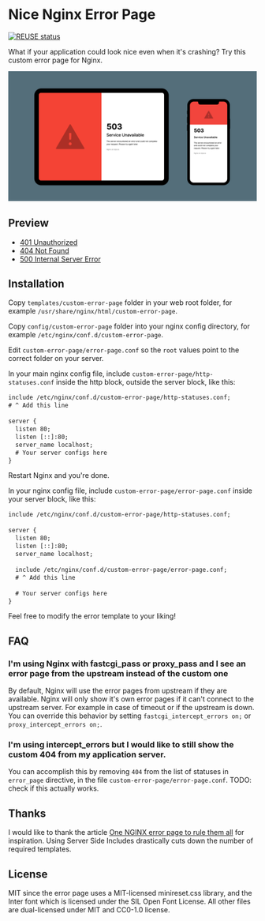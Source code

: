 <!-- SPDX-License-Identifier: MIT OR CC0-1.0 -->
<!-- SPDX-FileCopyrightText: 2021 Johannes Siipola -->

# Nice Nginx Error Page

[![REUSE status](https://api.reuse.software/badge/github.com/joppuyo/nice-nginx-error-page)](https://api.reuse.software/info/github.com/joppuyo/nice-nginx-error-page)

What if your application could look nice even when it's crashing? Try this custom error page for Nginx.

![](./nice-nginx-error-page-screenshot.png)

## Preview

* [401 Unauthorized](https://joppuyo.github.io/nice-nginx-error-page/401.html)
* [404 Not Found](https://joppuyo.github.io/nice-nginx-error-page/404.html)
* [500 Internal Server Error](https://joppuyo.github.io/nice-nginx-error-page/500.html)

## Installation

Copy `templates/custom-error-page` folder in your web root folder, for example `/usr/share/nginx/html/custom-error-page`.

Copy `config/custom-error-page` folder into your nginx config directory, for example `/etc/nginx/conf.d/custom-error-page`.

Edit `custom-error-page/error-page.conf` so the `root` values point to the correct folder on your server.

In your main nginx config file, include `custom-error-page/http-statuses.conf` inside the http block, outside the server block, like this:

```
include /etc/nginx/conf.d/custom-error-page/http-statuses.conf;
# ^ Add this line

server {
  listen 80;
  listen [::]:80;
  server_name localhost;
  # Your server configs here
}
```

Restart Nginx and you're done.

In your nginx config file, include `custom-error-page/error-page.conf` inside your server block, like this:

```
include /etc/nginx/conf.d/custom-error-page/http-statuses.conf;

server {
  listen 80;
  listen [::]:80;
  server_name localhost;
  
  include /etc/nginx/conf.d/custom-error-page/error-page.conf;
  # ^ Add this line
  
  # Your server configs here
}
```

Feel free to modify the error template to your liking!

## FAQ

### I'm using Nginx with fastcgi_pass or proxy_pass and I see an error page from the upstream instead of the custom one

By default, Nginx will use the error pages from upstream if they are available. Nginx will only show it's own error pages if it can't connect to the upstream server. For example in case of timeout or if the upstream is down. You can override this behavior by setting `fastcgi_intercept_errors on;` or
`proxy_intercept_errors on;`.

### I'm using intercept_errors but I would like to still show the custom 404 from my application server.

You can accomplish this by removing `404` from the list of statuses in `error_page` directive, in the file `custom-error-page/error-page.conf`. TODO: check if this actually works.

## Thanks

I would like to thank the article [One NGINX error page to rule them all](https://blog.adriaan.io/one-nginx-error-page-to-rule-them-all.html) for inspiration. Using Server Side Includes drastically cuts down the number of required templates.

## License

MIT since the error page uses a MIT-licensed minireset.css library, and the Inter font which is licensed under the SIL Open Font License. All other files are dual-licensed under MIT and CC0-1.0 license.
